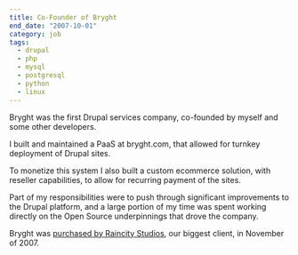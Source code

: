 ```yaml
---
title: Co-Founder of Bryght
end_date: "2007-10-01"
category: job
tags: 
  - drupal
  - php
  - mysql
  - postgresql
  - python
  - linux
---
```

Bryght was the first Drupal services company, co-founded by myself and some other developers.

I built and maintained a PaaS at bryght.com, that allowed for turnkey deployment of Drupal sites.

To monetize this system I also built a custom ecommerce solution, with reseller capabilities, to allow for recurring payment
of the sites.

Part of my responsibilities were to push through significant improvements to the Drupal platform,
and a large portion of my time was spent working directly on the Open Source underpinnings that drove
the company.

Bryght was [purchased by Raincity Studios](http://www.prweb.com/releases/raincity-studios/acquires-bryght/prweb571216.htm), our biggest client, in November of 2007.
